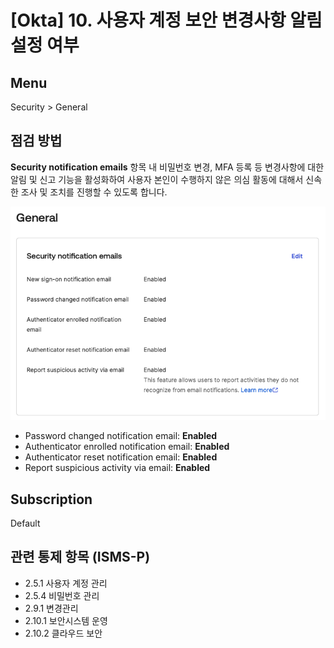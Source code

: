 # [Okta] 10. 사용자 계정 보안 변경사항 알림 설정 여부

## Menu 
Security > General 

## 점검 방법 
**Security notification emails** 항목 내 비밀번호 변경, MFA 등록 등 변경사항에 대한 알림 및 신고 기능을 활성화하여 사용자 본인이 수행하지 않은 의심 활동에 대해서 신속한 조사 및 조치를 진행할 수 있도록 합니다. 

![Security notification emails](images/security-notification-emails.png)

- Password changed notification email: **Enabled**
- Authenticator enrolled notification email: **Enabled**
- Authenticator reset notification email: **Enabled**
- Report suspicious activity via email: **Enabled**

## Subscription 
Default

## 관련 통제 항목 (ISMS-P)
- 2.5.1 사용자 계정 관리
- 2.5.4 비밀번호 관리
- 2.9.1 변경관리
- 2.10.1 보안시스템 운영
- 2.10.2 클라우드 보안
